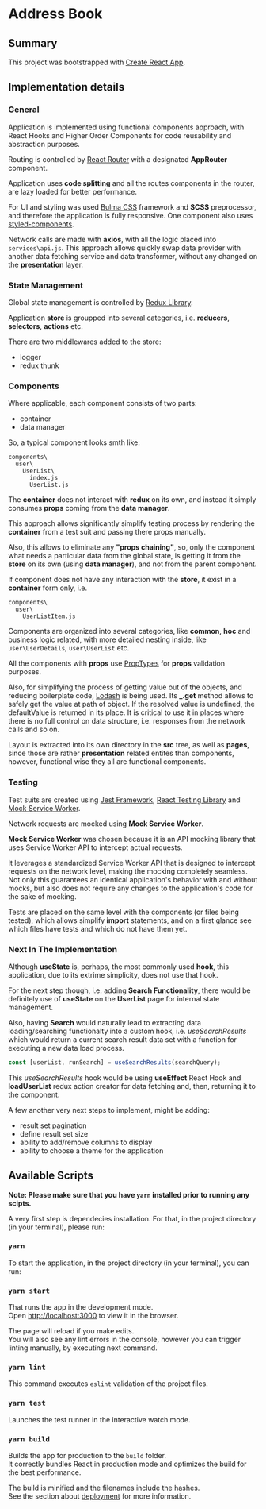 # Address Book

## Summary

This project was bootstrapped with [Create React App](https://github.com/facebook/create-react-app).

## Implementation details

### General

Application is implemented using functional components approach, with React Hooks and Higher Order Components for code reusability and abstraction purposes.

Routing is controlled by [React Router](https://reactrouter.com) with a designated **AppRouter** component.

Application uses **code splitting** and all the routes components in the router, are lazy loaded for better performance.

For UI and styling was used [Bulma CSS](https://bulma.io) framework and **SCSS** preprocessor, and therefore the application is fully responsive. One component also uses [styled-components](https://styled-components.com).

Network calls are made with **axios**, with all the logic placed into `services\api.js`. This approach allows quickly swap data provider with another data fetching service and data transformer, without any changed on the **presentation** layer.

### State Management

Global state management is controlled by [Redux Library](https://redux.js.org).

Application **store** is groupped into several categories, i.e. **reducers**, **selectors**, **actions** etc.

There are two middlewares added to the store:

- logger
- redux thunk

### Components

Where applicable, each component consists of two parts:

- container
- data manager

So, a typical component looks smth like:

```language
components\
  user\
    UserList\
      index.js
      UserList.js
```

The **container** does not interact with **redux** on its own, and instead it simply consumes **props** coming from the **data manager**.

This approach allows significantly simplify testing process by rendering the **container** from a test suit and passing there props manually.

Also, this allows to eliminate any **"props chaining"**, so, only the component what needs a particular data from the global state, is getting it from the **store** on its own (using **data manager**), and not from the parent component.

If component does not have any interaction with the **store**, it exist in a **container** form only, i.e.

```language
components\
  user\
    UserListItem.js
```

Components are organized into several categories, like **common**, **hoc** and business logic related, with more detailed nesting inside, like `user\UserDetails`, `user\UserList` etc.

All the components with **props** use [PropTypes](https://www.npmjs.com/package/prop-types) for **props** validation purposes.

Also, for simplifying the process of getting value out of the objects, and reducing boilerplate code, [Lodash](https://lodash.com/docs/4.17.15) is being used. Its **\_.get** method allows to safely get the value at path of object. If the resolved value is undefined, the defaultValue is returned in its place. It is critical to use it in places where there is no full control on data structure, i.e. responses from the network calls and so on.

Layout is extracted into its own directory in the **src** tree, as well as **pages**, since those are rather **presentation** related entites than components, however, functional wise they all are functional components.

### Testing

Test suits are created using [Jest Framework](https://jestjs.io), [React Testing Library](https://testing-library.com/docs/react-testing-library/intro/) and [Mock Service Worker](https://mswjs.io/docs/).

Network requests are mocked using **Mock Service Worker**.

**Mock Service Worker** was chosen because it is an API mocking library that uses Service Worker API to intercept actual requests.

It leverages a standardized Service Worker API that is designed to intercept requests on the network level, making the mocking completely seamless. Not only this guarantees an identical application's behavior with and without mocks, but also does not require any changes to the application's code for the sake of mocking.

Tests are placed on the same level with the components (or files being tested), which allows simplify **import** statements, and on a first glance see which files have tests and which do not have them yet.

### Next In The Implementation

Although **useState** is, perhaps, the most commonly used **hook**, this application, due to its extrime simplicity, does not use that hook.

For the next step though, i.e. adding **Search Functionality**, there would be definitely use of **useState** on the **UserList** page for internal state management.

Also, having **Search** would naturally lead to extracting data loading/searching functionalty into a custom hook, i.e. _useSearchResults_ which would return a current search result data set with a function for executing a new data load process.

```js
const [userList, runSearch] = useSearchResults(searchQuery);
```

This _useSearchResults_ hook would be using **useEffect** React Hook and **loadUserList** redux action creator for data fetching and, then, returning it to the component.

A few another very next steps to implement, might be adding:

- result set pagination
- define result set size
- ability to add/remove columns to display
- ability to choose a theme for the application

## Available Scripts

**Note: Please make sure that you have `yarn` installed prior to running any scipts.**

A very first step is dependecies installation. For that, in the project directory (in your terminal), please run:

### `yarn`

To start the application, in the project directory (in your terminal), you can run:

### `yarn start`

That runs the app in the development mode.\
Open [http://localhost:3000](http://localhost:3000) to view it in the browser.

The page will reload if you make edits.\
You will also see any lint errors in the console, however you can trigger linting manually, by executing next command.

### `yarn lint`

This command executes `eslint` validation of the project files.

### `yarn test`

Launches the test runner in the interactive watch mode.

### `yarn build`

Builds the app for production to the `build` folder.\
It correctly bundles React in production mode and optimizes the build for the best performance.

The build is minified and the filenames include the hashes.\
See the section about [deployment](https://facebook.github.io/create-react-app/docs/deployment) for more information.
